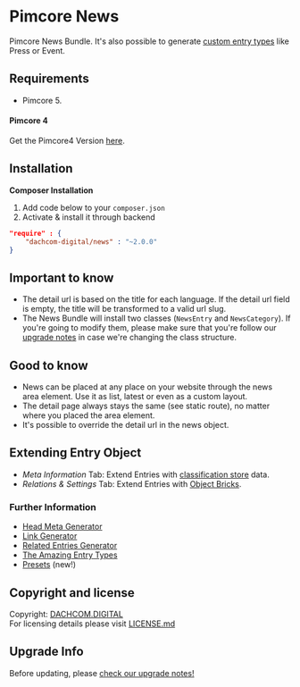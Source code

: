# Pimcore News
Pimcore News Bundle. It's also possible to generate [custom entry types](docs/20_EntryTypes.md) like Press or Event.

## Requirements
* Pimcore 5.

#### Pimcore 4 
Get the Pimcore4 Version [here](https://github.com/dachcom-digital/pimcore-news/tree/pimcore4).

## Installation

**Composer Installation**  
1. Add code below to your `composer.json`    
2. Activate & install it through backend

```json
"require" : {
    "dachcom-digital/news" : "~2.0.0"
}
```

## Important to know
- The detail url is based on the title for each language. If the detail url field is empty, the title will be transformed to a valid url slug.
- The News Bundle will install two classes (`NewsEntry` and `NewsCategory`). If you're going to modify them, please make sure that you're follow our [upgrade notes](UPGRADE.md) in case we're changing the class structure.

## Good to know
- News can be placed at any place on your website through the news area element. Use it as list, latest or even as a custom layout.
- The detail page always stays the same (see static route), no matter where you placed the area element.
- It's possible to override the detail url in the news object.

## Extending Entry Object
- *Meta Information* Tab: Extend Entries with [classification store](https://www.pimcore.org/docs/latest/Objects/Object_Classes/Data_Types/Classification_Store.html) data.
- *Relations & Settings* Tab: Extend Entries with [Object Bricks](https://www.pimcore.org/docs/latest/Objects/Object_Classes/Data_Types/Object_Bricks.html).

### Further Information
- [Head Meta Generator](./docs/10_HeadMetaGenerator.md)
- [Link Generator](./docs/11_LinkGenerator.md)
- [Related Entries Generator](./docs/12_RelatedEntriesGenerator.md)
- [The Amazing Entry Types](./docs/20_EntryTypes.md)
- [Presets](./docs/30_Presets.md) (new!)

## Copyright and license
Copyright: [DACHCOM.DIGITAL](http://dachcom-digital.ch)  
For licensing details please visit [LICENSE.md](LICENSE.md)  

## Upgrade Info
Before updating, please [check our upgrade notes!](UPGRADE.md)
